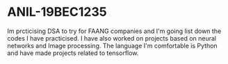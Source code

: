 # ANIL-19BEC1235

Im prcticising DSA to try for FAANG companies and I'm going list down the codes I have practicised.
I have also worked on projects based on neural networks and Image processing. The language I'm comfortable is Python and have made projects related to tensorflow.
